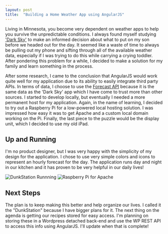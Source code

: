 ```yaml
---
layout: post
title:  "Building a Home Weather App using AngularJS"
---
```

Living in Minnesota, you become very dependent on weather apps to help you survive the unpredictable conditions. I always found myself studying ['Dark Sky'](http://darkskyapp.com/) to make an informed decision about what to put on my son before we headed out for the day. It seemed like a waste of time to always be pulling out my phone and sifting through all of the available weather data, especially if I was trying to do this while carrying a crying toddler. After pondering this problem for a while, I decided to make a solution for my family and learn something in the process.

After some research, I came to the conclusion that AngularJS would work quite well for my application due to its ability to easily integrate third party APIs. In terms of data, I choose to use the [Forecast API](https://developer.forecast.io/) because it is the same data as the 'Dark Sky' app which I have come to trust more than other sources. I started to develop locally, but eventually I needed a more permanent host for my application. Again, in the name of learning, I decided to try out a Raspberry Pi for a low-powered local hosting solution. I was impressed how easy it was to get Apache and a custom local domain working on the Pi. Finally, the last piece to the puzzle would be the display unit, which I decided to use my old iPad.

## Up and Running
I'm no product designer, but I was very happy with the simplicity of my design for the application. I chose to use very simple colors and icons to represent an hourly forecast for the day. The application runs day and night in our kitchen and it has proven to be very helpful in our daily lives!

![DunkStation Runnning](/images/notes/2016-weather-app-running.jpg)
![Raspberry Pi for Apache](/images/notes/2016-weather-app-raspberry-pi.jpg)

## Next Steps
The plan is to keep making this better and help organize our lives. I called it the "DunkStation" because I have bigger plans for it. The next thing on the agenda is getting our recipes stored for easy access. I'm planning on storing these in a Wordpress detached back-end and use the WP REST API to access this info using AngularJS. I'll update when that is complete!
